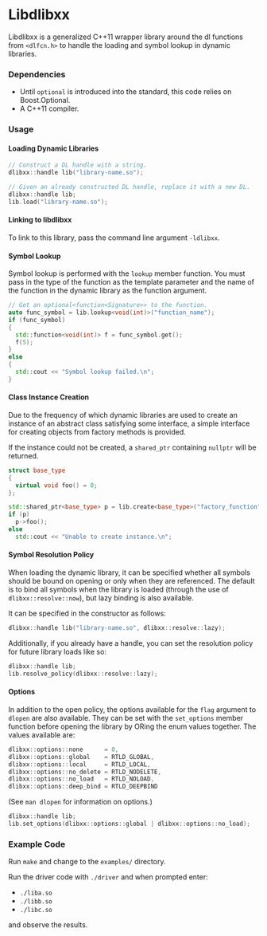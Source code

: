# Libdlibxx

Libdlibxx is a generalized C++11 wrapper library around the dl
functions from `<dlfcn.h>` to handle the loading and symbol lookup in
dynamic libraries.

### Dependencies

- Until `optional` is introduced into the standard, this code relies on
  Boost.Optional.
- A C++11 compiler.

### Usage

#### Loading Dynamic Libraries

```cpp
// Construct a DL handle with a string.
dlibxx::handle lib("library-name.so");

// Given an already constructed DL handle, replace it with a new DL.
dlibxx::handle lib;
lib.load("library-name.so");
```

#### Linking to libdlibxx

To link to this library, pass the command line argument `-ldlibxx`.

#### Symbol Lookup

Symbol lookup is performed with the `lookup` member function. You must
pass in the type of the function as the template parameter and the name
of the function in the dynamic library as the function argument.

```cpp
// Get an optional<function<Signature>> to the function.
auto func_symbol = lib.lookup<void(int)>("function_name");
if (func_symbol)
{
  std::function<void(int)> f = func_symbol.get();
  f(5);
}
else
{
  std::cout << "Symbol lookup failed.\n";
}
```

#### Class Instance Creation

Due to the frequency of which dynamic libraries are used to create an
instance of an abstract class satisfying some interface, a simple interface
for creating objects from factory methods is provided.

If the instance could not be created, a `shared_ptr` containing
`nullptr` will be returned.

```cpp
struct base_type
{
  virtual void foo() = 0;
};

std::shared_ptr<base_type> p = lib.create<base_type>("factory_function");
if (p)
  p->foo();
else
  std::cout << "Unable to create instance.\n";
```

#### Symbol Resolution Policy

When loading the dynamic library, it can be specified whether all symbols
should be bound on opening or only when they are referenced. The
default is to bind all symbols when the library is loaded (through the
use of `dlibxx::resolve::now`), but lazy binding is also available.

It can be specified in the constructor as follows:

```cpp
dlibxx::handle lib("library-name.so", dlibxx::resolve::lazy);

```

Additionally, if you already have a handle, you can set the resolution
policy for future library loads like so:

```cpp
dlibxx::handle lib;
lib.resolve_policy(dlibxx::resolve::lazy);
```

#### Options

In addition to the open policy, the options available for the `flag`
argument to `dlopen` are also available. They can be set with the
`set_options` member function before opening the library by ORing the
enum values together. The values available are:

```cpp
dlibxx::options::none      = 0,
dlibxx::options::global    = RTLD_GLOBAL,
dlibxx::options::local     = RTLD_LOCAL,
dlibxx::options::no_delete = RTLD_NODELETE,
dlibxx::options::no_load   = RTLD_NOLOAD,
dlibxx::options::deep_bind = RTLD_DEEPBIND
```

(See `man dlopen` for information on options.)

```cpp
dlibxx::handle lib;
lib.set_options(dlibxx::options::global | dlibxx::options::no_load);
```

### Example Code

Run `make` and change to the `examples/` directory.

Run the driver code with `./driver` and when prompted enter:

- `./liba.so`
- `./libb.so`
- `./libc.so`

and observe the results.
